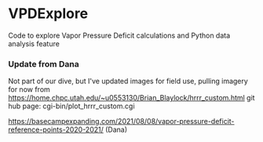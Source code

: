 # VPDExplore
Code to explore Vapor Pressure Deficit calculations and Python data analysis feature
### Update from Dana
Not part of our dive, but I've updated images for field use, pulling imagery for now from https://home.chpc.utah.edu/~u0553130/Brian_Blaylock/hrrr_custom.html
git hub page: cgi-bin/plot_hrrr_custom.cgi

https://basecampexpanding.com/2021/08/08/vapor-pressure-deficit-reference-points-2020-2021/ (Dana)
